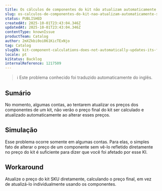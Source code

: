 ```yaml
---
title: Os cálculos de componentes do kit não atualizam automaticamente seu preço final
slug: os-calculos-de-componentes-do-kit-nao-atualizam-automaticamente-seu-preco-final
status: PUBLISHED
createdAt: 2025-10-01T23:43:04.346Z
updatedAt: 2025-10-01T23:43:04.346Z
contentType: knownIssue
productTeam: Catalog
author: 2mXZkbi0oi061KicTExNjo
tag: Catalog
slugEN: kit-component-calculations-does-not-automatically-updates-its-final-price
locale: pt
kiStatus: Backlog
internalReference: 1217509
---
```


>ℹ️ Este problema conhecido foi traduzido automaticamente do inglês.

## Sumário


No momento, algumas contas, ao tentarem atualizar os preços dos componentes de um kit, não verão o preço final do kit ser calculado e atualizado automaticamente ao alterar esses preços.
## Simulação


Esse problema ocorre somente em algumas contas. Para elas, o simples fato de alterar o preço de um componente sem vê-lo refletido diretamente no preço do kit é suficiente para dizer que você foi afetado por esse KI.
## Workaround


Atualize o preço do kit SKU diretamente, calculando o preço final, em vez de atualizá-lo individualmente usando os componentes.



